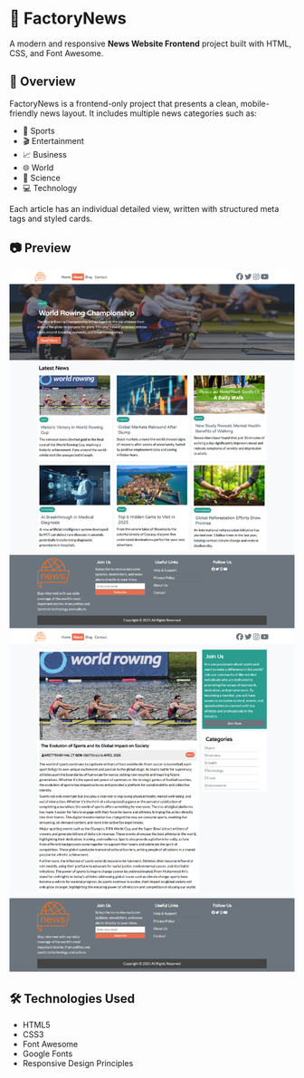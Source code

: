 # 📰 FactoryNews

A modern and responsive **News Website Frontend** project built with HTML, CSS, and Font Awesome.

## 📌 Overview

FactoryNews is a frontend-only project that presents a clean, mobile-friendly news layout. It includes multiple news categories such as:

- 🏀 Sports  
- 🎬 Entertainment  
- 📈 Business  
- 🌐 World  
- 🧬 Science  
- 💻 Technology  

Each article has an individual detailed view, written with structured meta tags and styled cards.

## 📷 Preview

![](https://github.com/berkiskitoglu/FactoryNews/blob/main/img/anasayfa_news.png)
<br>
![](https://github.com/berkiskitoglu/FactoryNews/blob/main/img/blog_news.png)

## 🛠️ Technologies Used

- HTML5  
- CSS3  
- Font Awesome  
- Google Fonts  
- Responsive Design Principles

